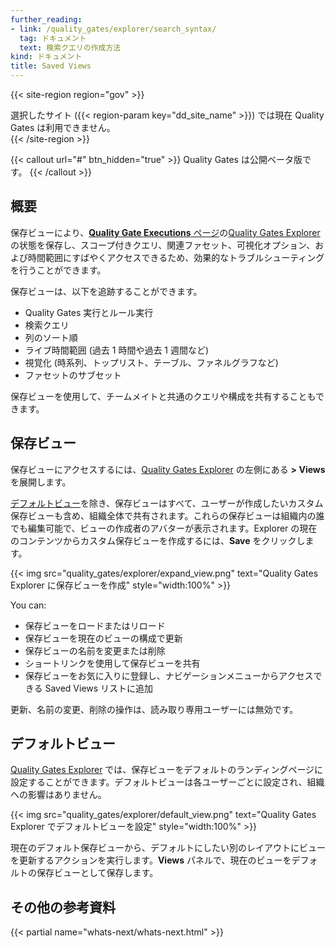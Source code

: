 ```yaml
---
further_reading:
- link: /quality_gates/explorer/search_syntax/
  tag: ドキュメント
  text: 検索クエリの作成方法
kind: ドキュメント
title: Saved Views
---
```


{{< site-region region="gov" >}}
<div class="alert alert-warning">選択したサイト ({{< region-param key="dd_site_name" >}}) では現在 Quality Gates は利用できません。</div>
{{< /site-region >}}

{{< callout url="#" btn_hidden="true" >}}
Quality Gates は公開ベータ版です。
{{< /callout >}}

## 概要

保存ビューにより、[**Quality Gate Executions** ページ][1]の[Quality Gates Explorer][2] の状態を保存し、スコープ付きクエリ、関連ファセット、可視化オプション、および時間範囲にすばやくアクセスできるため、効果的なトラブルシューティングを行うことができます。

保存ビューは、以下を追跡することができます。

- Quality Gates 実行とルール実行
- 検索クエリ 
- 列のソート順
- ライブ時間範囲 (過去 1 時間や過去 1 週間など)
- 視覚化 (時系列、トップリスト、テーブル、ファネルグラフなど)
- ファセットのサブセット

保存ビューを使用して、チームメイトと共通のクエリや構成を共有することもできます。

## 保存ビュー

保存ビューにアクセスするには、[Quality Gates Explorer][1] の左側にある **> Views** を展開します。

[デフォルトビュー](#default-views)を除き、保存ビューはすべて、ユーザーが作成したいカスタム保存ビューも含め、組織全体で共有されます。これらの保存ビューは組織内の誰でも編集可能で、ビューの作成者のアバターが表示されます。Explorer の現在のコンテンツからカスタム保存ビューを作成するには、**Save** をクリックします。

{{< img src="quality_gates/explorer/expand_view.png" text="Quality Gates Explorer に保存ビューを作成" style="width:100%" >}}

You can:

- 保存ビューをロードまたはリロード
- 保存ビューを現在のビューの構成で更新
- 保存ビューの名前を変更または削除
- ショートリンクを使用して保存ビューを共有
- 保存ビューをお気に入りに登録し、ナビゲーションメニューからアクセスできる Saved Views リストに追加

<div class="alert alert-info">更新、名前の変更、削除の操作は、読み取り専用ユーザーには無効です。</div>

## デフォルトビュー

[Quality Gates Explorer][2] では、保存ビューをデフォルトのランディングページに設定することができます。デフォルトビューは各ユーザーごとに設定され、組織への影響はありません。

{{< img src="quality_gates/explorer/default_view.png" text="Quality Gates Explorer でデフォルトビューを設定" style="width:100%" >}}

現在のデフォルト保存ビューから、デフォルトにしたい別のレイアウトにビューを更新するアクションを実行します。**Views** パネルで、現在のビューをデフォルトの保存ビューとして保存します。


## その他の参考資料

{{< partial name="whats-next/whats-next.html" >}}

[1]: https://app.datadoghq.com/ci/quality-gates/executions
[2]: /ja/quality_gates/explorer/